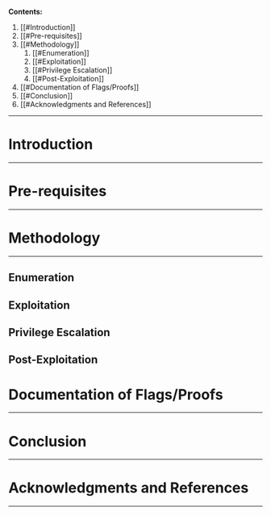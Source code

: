 **Contents:**

1. [[#Introduction]]
2. [[#Pre-requisites]]
3. [[#Methodology]]
   1. [[#Enumeration]]
   2. [[#Exploitation]]
   3. [[#Privilege Escalation]]
   4. [[#Post-Exploitation]]
4. [[#Documentation of Flags/Proofs]]
5. [[#Conclusion]]
6. [[#Acknowledgments and References]]

---

# Introduction

---

# Pre-requisites

---

# Methodology

---

## Enumeration

## Exploitation

## Privilege Escalation

## Post-Exploitation

# Documentation of Flags/Proofs

---

# Conclusion

---

# Acknowledgments and References

---
